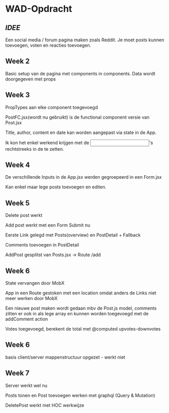 # WAD-Opdracht

*IDEE*
-------

Een social media / forum pagina maken zoals Reddit. Je moet posts kunnen toevoegen, voten en reacties toevoegen.


Week 2
--------

Basic setup van de pagina met components in components. Data wordt doorgegeven met props


Week 3
--------

PropTypes aan elke component toegevoegd

PostFC.jsx(wordt nu gebruikt) is de functional component versie van Post.jsx 

Title, author, content en date kan worden aangepast via state in de App.

Ik kon het enkel werkend krijgen met de <Input />'s rechtstreeks in de <App> te zetten. 


Week 4
--------

De verschillende Inputs in de App.jsx werden gegroepeerd in een Form.jsx

Kan enkel maar lege posts toevoegen en editen.


Week 5
--------

Delete post werkt 

Add post werkt met een Form Submit nu

Eerste Link gelegd met Posts(overview) en PostDetail + Fallback

Comments toevoegen in PostDetail

AddPost gesplitst van Posts.jsx -> Route /add


Week 6
---------

State vervangen door MobX

App in een Route gestoken met een location omdat anders de Links niet meer werken door MobX

Een nieuwe post maken wordt gedaan mbv de Post.js model, comments zitten er ook in als lege array en kunnen worden toegevoegd met de addComment action

Votes toegevoegd, berekent de total met @computed upvotes-downvotes


Week 6
---------

basis client/server mappenstructuur opgezet - werkt niet


Week 7
-----------

Server werkt wel nu

Posts tonen en Post toevoegen werken met graphql (Query & Mutation)

DeletePost werkt met HOC werkwijze